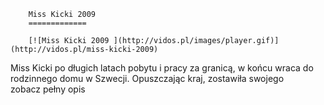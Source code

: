 
        Miss Kicki 2009 
        =============
        
        [![Miss Kicki 2009 ](http://vidos.pl/images/player.gif)](http://vidos.pl/miss-kicki-2009)
        
        
 Miss Kicki po długich latach pobytu i pracy za granicą, w końcu wraca do rodzinnego domu w Szwecji. Opuszczając kraj, zostawiła swojego zobacz pełny opis
    